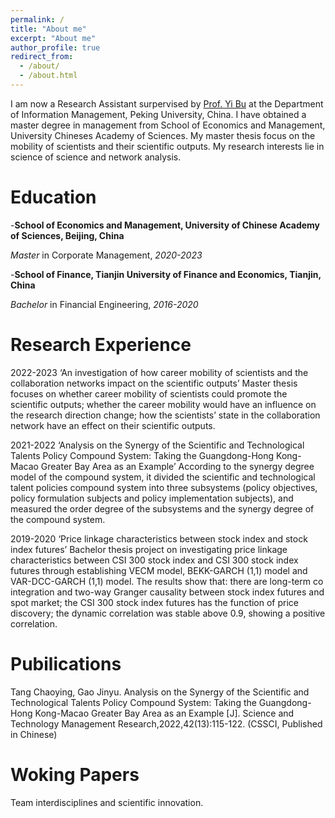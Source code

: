 ```yaml
---
permalink: /
title: "About me"
excerpt: "About me"
author_profile: true
redirect_from: 
  - /about/
  - /about.html
---
```


I am now a Research Assistant surpervised by [Prof. Yi Bu](https://buyi08.wixsite.com/yi-bu) at the Department of Information Management, Peking University, China. I have obtained a master degree in management from School of Economics and Management, University Chineses Academy of Sciences. My master thesis focus on  the mobility of scientists and their scientific outputs. My research interests lie in science of science and network analysis.

Education
======
-**School of Economics and Management, University of Chinese Academy of Sciences, Beijing, China**

 *Master* in Corporate Management, *2020-2023*

-**School of Finance, Tianjin University of Finance and Economics, Tianjin, China**

 *Bachelor* in Financial Engineering, *2016-2020*



Research Experience
======
2022-2023	‘An investigation of how career mobility of scientists and the collaboration networks impact on the scientific outputs’
Master thesis focuses on whether career mobility of scientists could promote the scientific outputs; whether the career mobility would have an influence on the research direction change; how the scientists’ state in the collaboration network have an effect on their scientific outputs.

2021-2022	‘Analysis on the Synergy of the Scientific and Technological Talents Policy Compound System: Taking the Guangdong-Hong Kong-Macao Greater Bay Area as an Example’
According to the synergy degree model of the compound system, it divided the scientific and technological talent policies compound system into three subsystems (policy objectives, policy formulation subjects and policy implementation subjects), and measured the order degree of the subsystems and the synergy degree of the compound system.

2019-2020	‘Price linkage characteristics between stock index and stock index futures’
Bachelor thesis project on investigating price linkage characteristics between CSI 300 stock index and CSI 300 stock index futures through establishing VECM model, BEKK-GARCH (1,1) model and VAR-DCC-GARCH (1,1) model. The results show that: there are long-term co integration and two-way Granger causality between stock index futures and spot market; the CSI 300 stock index futures has the function of price discovery; the dynamic correlation was stable above 0.9, showing a positive correlation.

Pubilications
======
Tang Chaoying, Gao Jinyu. Analysis on the Synergy of the Scientific and Technological Talents Policy Compound System: Taking the Guangdong-Hong Kong-Macao Greater Bay Area as an Example [J]. Science and Technology Management Research,2022,42(13):115-122. (CSSCI, Published in Chinese)

Woking Papers
======
Team interdisciplines and scientific innovation.
